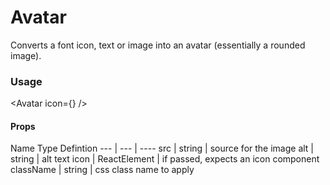 # Avatar

Converts a font icon, text or image into an avatar (essentially a rounded image).


### Usage

<Avatar src="https://some-img.com/img.png" alt="yep an image" role="presentation" />

<Avatar icon={<SomeIcon />} />

#### Props

Name    Type  Defintion
--- | --- | ----
src | string | source for the image
alt | string | alt text
icon | ReactElement | if passed, expects an icon component
className | string | css class name to apply



